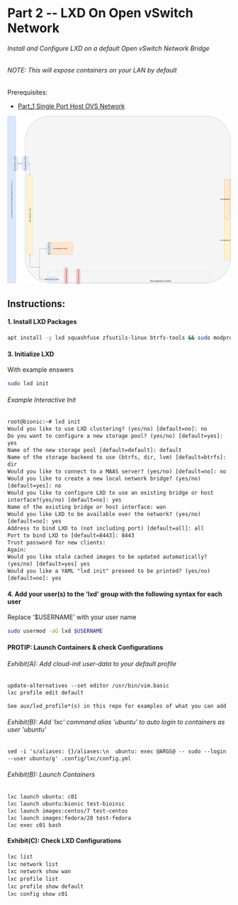 # Part 2 -- LXD On Open vSwitch Network
###### Install and Configure LXD on a default Open vSwitch Network Bridge
###### NOTE: This will expose containers on your LAN by default

Prerequisites:
- [Part_1 Single Port Host OVS Network]

![CCIO_Hypervisor - LXD On OpenvSwitch](https://github.com/KathrynMorgan/mini-stack/blob/master/2_LXD-On-OVS/web/drawio/lxd-on-openvswitch.svg)

## Instructions:
#### 1. Install LXD Packages
````sh
apt install -y lxd squashfuse zfsutils-linux btrfs-tools && sudo modprobe zfs
````

#### 3. Initialize LXD
With example enswers
````sh
sudo lxd init
````
###### Example Interactive Init
````
root@bionic:~# lxd init
Would you like to use LXD clustering? (yes/no) [default=no]: no
Do you want to configure a new storage pool? (yes/no) [default=yes]: yes
Name of the new storage pool [default=default]: default
Name of the storage backend to use (btrfs, dir, lvm) [default=btrfs]: dir
Would you like to connect to a MAAS server? (yes/no) [default=no]: no
Would you like to create a new local network bridge? (yes/no) [default=yes]: no
Would you like to configure LXD to use an existing bridge or host interface?(yes/no) [default=no]: yes
Name of the existing bridge or host interface: wan
Would you like LXD to be available over the network? (yes/no) [default=no]: yes
Address to bind LXD to (not including port) [default=all]: all
Port to bind LXD to [default=8443]: 8443
Trust password for new clients:
Again:
Would you like stale cached images to be updated automatically? (yes/no) [default=yes] yes
Would you like a YAML "lxd init" preseed to be printed? (yes/no) [default=no]: yes
````
#### 4. Add your user(s) to the 'lxd' group with the following syntax for each user
Replace '$USERNAME' with your user name
````sh
sudo usermod -aG lxd $USERNAME
````
#### PROTIP: Launch Containers & check Configurations
###### Exhibit(A): Add cloud-init user-data to your default profile
````
update-alternatives --set editor /usr/bin/vim.basic
lxc profile edit default
````
    See aux/lxd_profile*(s) in this repo for examples of what you can add    
###### Exhibit(B): Add 'lxc' command alias 'ubuntu' to auto login to containers as user 'ubuntu'
````
sed -i 's/aliases: {}/aliases:\n  ubuntu: exec @ARGS@ -- sudo --login --user ubuntu/g' .config/lxc/config.yml
````
###### Exhibit(B): Launch Containers
````
lxc launch ubuntu: c01
lxc launch ubuntu:bionic test-bioinic
lxc launch images:centos/7 test-centos
lxc launch images:fedora/28 test-fedora
lxc exec c01 bash
````

#### Exhibit(C): Check LXD Configurations
````sh
lxc list
lxc network list
lxc network show wan
lxc profile list
lxc profile show default
lxc config show c01
````

<!-- Markdown link & img dfn's -->
[Part_1 Single Port Host OVS Network]: https://github.com/KathrynMorgan/mini-stack/tree/master/1_Single_Port_Host-Open_vSwitch_Network_Configuration
